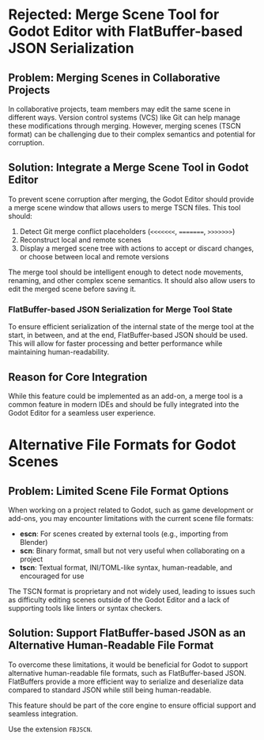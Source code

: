 # Rejected: Merge Scene Tool for Godot Editor with FlatBuffer-based JSON Serialization

## Problem: Merging Scenes in Collaborative Projects

In collaborative projects, team members may edit the same scene in different ways. Version control systems (VCS) like Git can help manage these modifications through merging. However, merging scenes (TSCN format) can be challenging due to their complex semantics and potential for corruption.

## Solution: Integrate a Merge Scene Tool in Godot Editor

To prevent scene corruption after merging, the Godot Editor should provide a merge scene window that allows users to merge TSCN files. This tool should:

1. Detect Git merge conflict placeholders (`<<<<<<<`, `=======`, `>>>>>>>`)
2. Reconstruct local and remote scenes
3. Display a merged scene tree with actions to accept or discard changes, or choose between local and remote versions

The merge tool should be intelligent enough to detect node movements, renaming, and other complex scene semantics. It should also allow users to edit the merged scene before saving it.

### FlatBuffer-based JSON Serialization for Merge Tool State

To ensure efficient serialization of the internal state of the merge tool at the start, in between, and at the end, FlatBuffer-based JSON should be used. This will allow for faster processing and better performance while maintaining human-readability.

## Reason for Core Integration

While this feature could be implemented as an add-on, a merge tool is a common feature in modern IDEs and should be fully integrated into the Godot Editor for a seamless user experience.

# Alternative File Formats for Godot Scenes

## Problem: Limited Scene File Format Options

When working on a project related to Godot, such as game development or add-ons, you may encounter limitations with the current scene file formats:

- **escn**: For scenes created by external tools (e.g., importing from Blender)
- **scn**: Binary format, small but not very useful when collaborating on a project
- **tscn**: Textual format, INI/TOML-like syntax, human-readable, and encouraged for use

The TSCN format is proprietary and not widely used, leading to issues such as difficulty editing scenes outside of the Godot Editor and a lack of supporting tools like linters or syntax checkers.

## Solution: Support FlatBuffer-based JSON as an Alternative Human-Readable File Format

To overcome these limitations, it would be beneficial for Godot to support alternative human-readable file formats, such as FlatBuffer-based JSON. FlatBuffers provide a more efficient way to serialize and deserialize data compared to standard JSON while still being human-readable.

This feature should be part of the core engine to ensure official support and seamless integration.

Use the extension `FBJSCN`.
